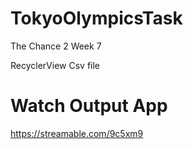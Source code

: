 # TokyoOlympicsTask
The Chance 2 Week 7

RecyclerView Csv file

# Watch Output App
https://streamable.com/9c5xm9

